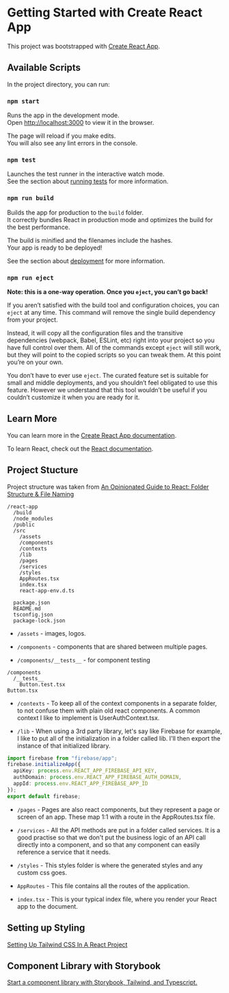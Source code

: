 # Getting Started with Create React App

This project was bootstrapped with [Create React App](https://github.com/facebook/create-react-app).

## Available Scripts

In the project directory, you can run:

### `npm start`

Runs the app in the development mode.\
Open [http://localhost:3000](http://localhost:3000) to view it in the browser.

The page will reload if you make edits.\
You will also see any lint errors in the console.

### `npm test`

Launches the test runner in the interactive watch mode.\
See the section about [running tests](https://facebook.github.io/create-react-app/docs/running-tests) for more information.

### `npm run build`

Builds the app for production to the `build` folder.\
It correctly bundles React in production mode and optimizes the build for the best performance.

The build is minified and the filenames include the hashes.\
Your app is ready to be deployed!

See the section about [deployment](https://facebook.github.io/create-react-app/docs/deployment) for more information.

### `npm run eject`

**Note: this is a one-way operation. Once you `eject`, you can’t go back!**

If you aren’t satisfied with the build tool and configuration choices, you can `eject` at any time. This command will remove the single build dependency from your project.

Instead, it will copy all the configuration files and the transitive dependencies (webpack, Babel, ESLint, etc) right into your project so you have full control over them. All of the commands except `eject` will still work, but they will point to the copied scripts so you can tweak them. At this point you’re on your own.

You don’t have to ever use `eject`. The curated feature set is suitable for small and middle deployments, and you shouldn’t feel obligated to use this feature. However we understand that this tool wouldn’t be useful if you couldn’t customize it when you are ready for it.

## Learn More

You can learn more in the [Create React App documentation](https://facebook.github.io/create-react-app/docs/getting-started).

To learn React, check out the [React documentation](https://reactjs.org/).

## Project Stucture

Project structure was taken from [An Opinionated Guide to React: Folder Structure & File Naming](https://dev.to/farazamiruddin/an-opinionated-guide-to-react-folder-structure-file-naming-1l7i)

```
/react-app
  /build
  /node_modules
  /public
  /src
    /assets
    /components
    /contexts
    /lib
    /pages
    /services
    /styles
    AppRoutes.tsx
    index.tsx
    react-app-env.d.ts

  package.json
  README.md
  tsconfig.json
  package-lock.json
```

- `/assets` - images, logos.

- `/components` - components that are shared between multiple pages.

- `/components/__tests__` - for component testing

```
/components
  /__tests__
    Button.test.tsx
Button.tsx
```


- `/contexts` - To keep all of the context components in a separate folder, to not confuse them with plain old react components. A common context I like to implement is UserAuthContext.tsx.

- `/lib` - When using a 3rd party library, let's say like Firebase for example, I like to put all of the initialization in a folder called lib. I'll then export the instance of that initialized library.

``` ts
import firebase from "firebase/app";
firebase.initializeApp({
  apiKey: process.env.REACT_APP_FIREBASE_API_KEY,
  authDomain: process.env.REACT_APP_FIREBASE_AUTH_DOMAIN,
  appId: process.env.REACT_APP_FIREBASE_APP_ID
});
export default firebase;
```

- `/pages` - Pages are also react components, but they represent a page or screen of an app. These map 1:1 with a route in the AppRoutes.tsx file.

- `/services` - All the API methods are put in a folder called services. It is a good practise so that we don't put the business logic of an API call directly into a component, and so that any component can easily reference a service that it needs.

- `/styles` - This styles folder is where the generated styles and any custom css goes.

- `AppRoutes` - This file contains all the routes of the application. 

- `index.tsx` - This is your typical index file, where you render your React app to the document.

## Setting up Styling

[Setting Up Tailwind CSS In A React Project](https://www.smashingmagazine.com/2020/02/tailwindcss-react-project/)

## Component Library with Storybook

[Start a component library with Storybook, Tailwind, and Typescript.](https://dev.to/elisealcala/start-a-component-library-with-storybook-tailwind-and-typescript-2ofa)